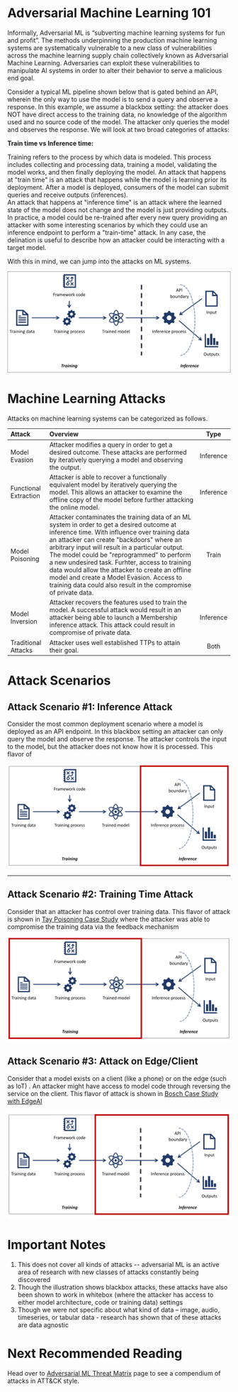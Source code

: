 # Adversarial Machine Learning 101 
Informally, Adversarial ML is “subverting machine learning systems for fun and profit”. The methods underpinning the production machine learning systems are systematically vulnerable to a new class of vulnerabilities across the machine learning supply chain collectively known as Adversarial Machine Learning. Adversaries can exploit these vulnerabilities to manipulate AI systems in order to alter their behavior to serve a malicious end goal.

Consider a typical ML pipeline shown below that is gated behind an API, wherein the only way to use the model is to send a query and observe a response.  In this example, we assume a blackbox setting: the attacker does NOT have direct access to the training data, no knowledge of the algorithm used and no source code of the model. The attacker only queries the model and observes the response. We will look at two broad categories of attacks: 

**Train time vs Inference time:** 

Training refers to the process by which data is modeled. This process includes collecting and processing data, training a model, validating the model works, and then finally deploying the model. An attack that happens at "train time" is an attack that happens while the model is learning prior its deployment. After a model is deployed, consumers of the model can submit queries and receive outputs (inferences).  
An attack that happens at "inference time" is an attack where the learned state of the model does not change and the model is just providing outputs. In practice, a model could be re-trained after every new query providing an attacker with some interesting scenarios by which they could use an inference endpoint to perform a "train-time" attack. In any case, the delination is useful to describe how an attacker could be interacting with a target model.

With this in mind, we can jump into the attacks on ML systems. 

![Adversarial ML 101](/images/AdvML101.PNG)


# Machine Learning Attacks
Attacks on machine learning systems can be categorized as follows.

| Attack 		        | Overview	| Type |
| :---			        | :---      | :---:|
| Model Evasion         | Attacker modifies a query in order to get a desired outcome. These attacks are performed by iteratively querying a model and observing the output. | Inference |
| Functional Extraction | Attacker is able to recover a functionally equivalent model by iteratively querying the model. This allows an attacker to examine the offline copy of the model before further attacking the online model. | Inference |
| Model Poisoning 	    | Attacker contaminates the training data of an ML system in order to get a desired outcome at inference time. With influence over training data an attacker can create "backdoors" where an arbitrary input will result in a particular output. The model could be "reprogrammed" to perform a new undesired task. Furhter, access to training data would allow the attacker to create an offline model and create a Model Evasion. Access to training data could also result in the compromise of private data.  | Train |
| Model Inversion 	    | Attacker recovers the features used to train the model. A successful attack would result in an attacker being able to launch a Membership inference attack. This attack could result in compromise of private data. | Inference | 
| Traditional Attacks   | Attacker uses well established TTPs to attain their goal. | Both |



# Attack Scenarios
## Attack Scenario #1: Inference Attack 
Consider the most common deployment scenario where a model is deployed as an API endpoint. In this blackbox setting an attacker can only query the model and observe the response. The attacker controls the input to the model, but the attacker does not know how it is processed. This flavor of 

![Adversarial ML 101](/images/AdvML101_Inference.PNG)

---- 
## Attack Scenario #2: Training Time Attack
Consider that an attacker has control over training data. This flavor of attack is shown in [Tay Poisoning Case Study](/pages/case-studies-page.md#tay-poisoning) where the attacker was able to compromise the training data via the feedback mechanism


![Adversarial ML 101](/images/AdvML101_Traintime.PNG)


## Attack Scenario #3: Attack on Edge/Client
Consider that a model exists on a client (like a phone) or on the edge (such as IoT) . An attacker might have access to model code through reversing the service on the client. This flavor of attack is shown in [Bosch Case Study with EdgeAI ](/pages/case-studies-page.md#bosch-team-experience-with-edgeai) 

![Adversarial ML 101](/images/AdvML101_Client.PNG)


# Important Notes
1.  This does not cover all kinds of attacks -- adversarial ML is an active area of research with new classes of attacks constantly being discovered
2.  Though the illustration shows blackbox attacks, these attacks have also been shown to work in whitebox (where the attacker has access to either model architecture, code or training data)  settings
3.  Though we were not specific about what kind of data – image, audio, timeseries, or tabular data - research has shown that of these attacks are data agnostic

# Next Recommended Reading 
Head over to [Adversarial ML Threat Matrix](/pages/adversarial-ml-threat-matrix.md#adversarial-ml-threat-matrix) page to see a compendium of attacks in ATT&CK style. 
